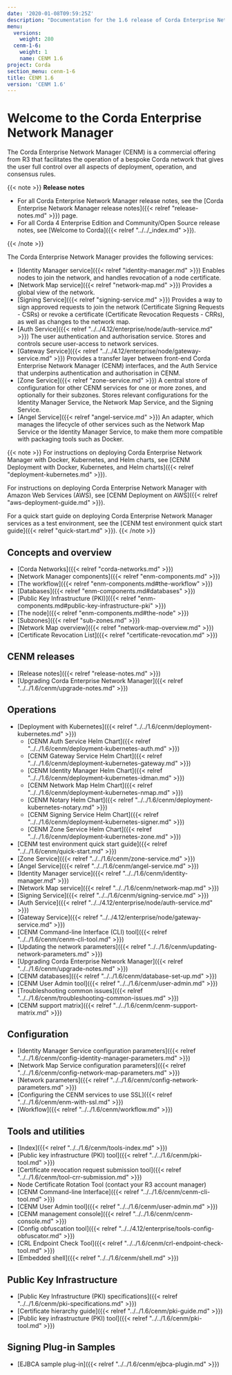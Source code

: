 ```yaml
---
date: '2020-01-08T09:59:25Z'
description: "Documentation for the 1.6 release of Corda Enterprise Network Manager (CENM)"
menu:
  versions:
    weight: 280
  cenm-1-6:
    weight: 1
    name: CENM 1.6
project: Corda
section_menu: cenm-1-6
title: CENM 1.6
version: 'CENM 1.6'
---
```



# Welcome to the Corda Enterprise Network Manager

The Corda Enterprise Network Manager (CENM) is a commercial offering from R3 that facilitates the operation of a bespoke
Corda network that gives the user full control over all aspects of deployment, operation, and consensus rules.

{{< note >}}
**Release notes**

* For all Corda Enterprise Network Manager release notes, see the [Corda Enterprise Network Manager release notes]({{< relref "release-notes.md" >}}) page.
* For all Corda 4 Enterprise Edition and Community/Open Source release notes, see [Welcome to Corda]({{< relref "../../_index.md" >}}).

{{< /note >}}

The Corda Enterprise Network Manager provides the following services:

* [Identity Manager service]({{< relref "identity-manager.md" >}}) Enables nodes to join the network, and handles revocation of a node certificate.
* [Network Map service]({{< relref "network-map.md" >}}) Provides a global view of the network.
* [Signing Service]({{< relref "signing-service.md" >}}) Provides a way to sign approved requests to join the network (Certificate Signing Requests - CSRs) or revoke a certificate (Certificate Revocation Requests - CRRs), as well as changes to the network map.
* [Auth Service]({{< relref "../../4.12/enterprise/node/auth-service.md" >}}) The user authentication and authorisation service. Stores and controls secure user-access to network services.
* [Gateway Service]({{< relref "../../4.12/enterprise/node/gateway-service.md" >}}) Provides a transfer layer between front-end Corda Enterprise Network Manager (CENM) interfaces, and the Auth Service that underpins authentication and authorisation in CENM.
* [Zone Service]({{< relref "zone-service.md" >}}) A central store of configuration for other CENM services for one or more zones, and optionally for their subzones. Stores relevant configurations for the Identity Manager Service, the Network Map Service, and the Signing Service.
* [Angel Service]({{< relref "angel-service.md" >}}) An adapter, which manages the lifecycle of other services such as the Network Map Service or the Identity Manager Service, to make them more compatible with packaging tools such as Docker.

{{< note >}}
For instructions on deploying Corda Enterprise Network Manager with Docker, Kubernetes, and Helm charts, see [CENM Deployment with Docker, Kubernetes, and Helm charts]({{< relref "deployment-kubernetes.md" >}}).

For instructions on deploying Corda Enterprise Network Manager with Amazon Web Services (AWS), see [CENM Deployment on AWS]({{< relref "aws-deployment-guide.md" >}}).

For a quick start guide on deploying Corda Enterprise Network Manager services as a test environment, see the [CENM test environment quick start guide]({{< relref "quick-start.md" >}}).
{{< /note >}}

## Concepts and overview

* [Corda Networks]({{< relref "corda-networks.md" >}})
* [Network Manager components]({{< relref "enm-components.md" >}})
* [The workflow]({{< relref "enm-components.md#the-workflow" >}})
* [Databases]({{< relref "enm-components.md#databases" >}})
* [Public Key Infrastructure (PKI)]({{< relref "enm-components.md#public-key-infrastructure-pki" >}})
* [The node]({{< relref "enm-components.md#the-node" >}})
* [Subzones]({{< relref "sub-zones.md" >}})
* [Network Map overview]({{< relref "network-map-overview.md" >}})
* [Certificate Revocation List]({{< relref "certificate-revocation.md" >}})

## CENM releases
* [Release notes]({{< relref "release-notes.md" >}})
* [Upgrading Corda Enterprise Network Manager]({{< relref "../../1.6/cenm/upgrade-notes.md" >}})

## Operations

* [Deployment with Kubernetes]({{< relref "../../1.6/cenm/deployment-kubernetes.md" >}})
  * [CENM Auth Service Helm Chart]({{< relref "../../1.6/cenm/deployment-kubernetes-auth.md" >}})
  * [CENM Gateway Service Helm Chart]({{< relref "../../1.6/cenm/deployment-kubernetes-gateway.md" >}})
  * [CENM Identity Manager Helm Chart]({{< relref "../../1.6/cenm/deployment-kubernetes-idman.md" >}})
  * [CENM Network Map Helm Chart]({{< relref "../../1.6/cenm/deployment-kubernetes-nmap.md" >}})
  * [CENM Notary Helm Chart]({{< relref "../../1.6/cenm/deployment-kubernetes-notary.md" >}})
  * [CENM Signing Service Helm Chart]({{< relref "../../1.6/cenm/deployment-kubernetes-signer.md" >}})
  * [CENM Zone Service Helm Chart]({{< relref "../../1.6/cenm/deployment-kubernetes-zone.md" >}})
* [CENM test environment quick start guide]({{< relref "../../1.6/cenm/quick-start.md" >}})
* [Zone Service]({{< relref "../../1.6/cenm/zone-service.md" >}})
* [Angel Service]({{< relref "../../1.6/cenm/angel-service.md" >}})
* [Identity Manager service]({{< relref "../../1.6/cenm/identity-manager.md" >}})
* [Network Map service]({{< relref "../../1.6/cenm/network-map.md" >}})
* [Signing Service]({{< relref "../../1.6/cenm/signing-service.md" >}})
* [Auth Service]({{< relref "../../4.12/enterprise/node/auth-service.md" >}})
* [Gateway Service]({{< relref "../../4.12/enterprise/node/gateway-service.md" >}})
* [CENM Command-line Interface (CLI) tool]({{< relref "../../1.6/cenm/cenm-cli-tool.md" >}})
* [Updating the network parameters]({{< relref "../../1.6/cenm/updating-network-parameters.md" >}})
* [Upgrading Corda Enterprise Network Manager]({{< relref "../../1.6/cenm/upgrade-notes.md" >}})
* [CENM databases]({{< relref "../../1.6/cenm/database-set-up.md" >}})
* [CENM User Admin tool]({{< relref "../../1.6/cenm/user-admin.md" >}})
* [Troubleshooting common issues]({{< relref "../../1.6/cenm/troubleshooting-common-issues.md" >}})
* [CENM support matrix]({{< relref "../../1.6/cenm/cenm-support-matrix.md" >}})

## Configuration

* [Identity Manager Service configuration parameters]({{< relref "../../1.6/cenm/config-identity-manager-parameters.md" >}})
* [Network Map Service configuration parameters]({{< relref "../../1.6/cenm/config-network-map-parameters.md" >}})
* [Network parameters]({{< relref "../../1.6/cenm/config-network-parameters.md" >}})
* [Configuring the CENM services to use SSL]({{< relref "../../1.6/cenm/enm-with-ssl.md" >}})
* [Workflow]({{< relref "../../1.6/cenm/workflow.md" >}})

## Tools and utilities

* [Index]({{< relref "../../1.6/cenm/tools-index.md" >}})
* [Public key infrastructure (PKI) tool]({{< relref "../../1.6/cenm/pki-tool.md" >}})
* [Certificate revocation request submission tool]({{< relref "../../1.6/cenm/tool-crr-submission.md" >}})
* Node Certificate Rotation Tool (contact your R3 account manager)
* [CENM Command-line Interface]({{< relref "../../1.6/cenm/cenm-cli-tool.md" >}})
* [CENM User Admin tool]({{< relref "../../1.6/cenm/user-admin.md" >}})
* [CENM management console]({{< relref "../../1.6/cenm/cenm-console.md" >}})
* [Config obfuscation tool]({{< relref "../../4.12/enterprise/tools-config-obfuscator.md" >}})
* [CRL Endpoint Check Tool]({{< relref "../../1.6/cenm/crl-endpoint-check-tool.md" >}})
* [Embedded shell]({{< relref "../../1.6/cenm/shell.md" >}})

## Public Key Infrastructure

* [Public Key Infrastructure (PKI) specifications]({{< relref "../../1.6/cenm/pki-specifications.md" >}})
* [Certificate hierarchy guide]({{< relref "../../1.6/cenm/pki-guide.md" >}})
* [Public key infrastructure (PKI) tool]({{< relref "../../1.6/cenm/pki-tool.md" >}})

## Signing Plug-in Samples

* [EJBCA sample plug-in]({{< relref "../../1.6/cenm/ejbca-plugin.md" >}})
